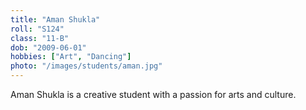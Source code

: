 ```yaml
---
title: "Aman Shukla"
roll: "S124"
class: "11-B"
dob: "2009-06-01"
hobbies: ["Art", "Dancing"]
photo: "/images/students/aman.jpg"
---
```


Aman Shukla is a creative student with a passion for arts and culture.